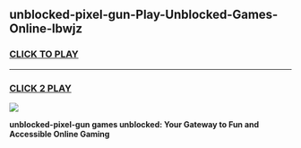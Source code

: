 
## unblocked-pixel-gun-Play-Unblocked-Games-Online-lbwjz
<h3>
<a href="https://premium76.site?title=unblocked-pixel-gun&ref=25A">CLICK TO PLAY</a></h3>
<hr>

<h3>
<a href="https://premium76.site?title=unblocked-pixel-gun&ref=25A">CLICK 2 PLAY</a>
  
</h3>

<a href="https://premium76.site?title=unblocked-pixel-gun&ref=25A"><img src="https://clearcache.store/games.png"></a>


**unblocked-pixel-gun games unblocked: Your Gateway to Fun and Accessible Online Gaming**
